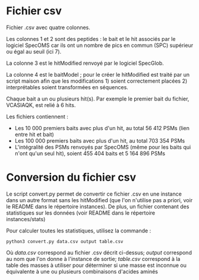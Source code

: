 # Fichier csv

Fichier .csv avec quatre colonnes.

Les colonnes 1 et 2 sont des peptides : le bait et le hit associés par le logiciel SpecOMS car ils ont un nombre de pics en commun (SPC) supérieur ou égal au seuil (ici 7).

La colonne 3 est le hitModified renvoyé par le logiciel SpecGlob.

La colonne 4 est le baitModel ; pour le créer le hitModified est traité par un script maison afin que les modifications 1) soient correctement placées 2) interprétables soient transformées en séquences.

Chaque bait a un ou plusieurs hit(s). Par exemple le premier bait du fichier, VCASIAQK, est relié à 6 hits.

Les fichiers contiennent :

- Les 10 000 premiers baits avec plus d'un hit, au total 56 412 PSMs (lien entre hit et bait)
- Les 100 000 premiers baits avec plus d'un hit, au total 703 354 PSMs
- L'intégralité des PSMs renvoyés par SpecOMS (même pour les baits qui n'ont qu'un seul hit), soient 455 404 baits et 5 164 896 PSMs

# Conversion du fichier csv
Le script convert.py permet de convertir ce fichier .csv en une instance dans
un autre format sans les hitModified (que l'on n'utilise pas a priori, voir le
README dans le répertoire instances). De plus, un fichier contenant des
statistiques sur les données (voir README dans le répertoire instances/stats)

Pour calculer toutes les statistiques, utilisez la commande :
```
python3 convert.py data.csv output table.csv
```
Où *data.csv*  correspond au fichier .csv décrit ci-dessus;
   *output*    correspond au nom que l'on donne à l'instance de sortie;
   *table.csv* correspond à la table des masses à utiliser pour déterminer si une
        masse est inconnue ou équivalente à une ou plusieurs combinaisons
        d'acides aminés
